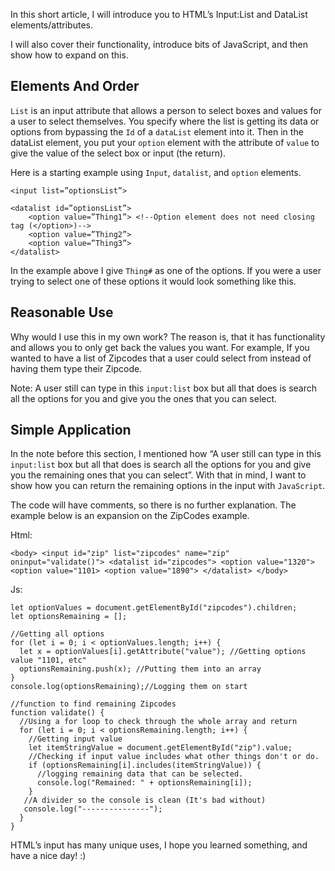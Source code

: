 

In this short article, I will introduce you to HTML’s Input:List and DataList elements/attributes. 

I will also cover their functionality, introduce bits of JavaScript, and then show how to expand on this.

##  Elements And Order

`List` is an input attribute that allows a person to select boxes and values for a user to select themselves. You specify where the list is getting its data or options from bypassing the `Id` of a `dataList` element into it. Then in the dataList element, you put your `option` element with the attribute of `value` to give the value of the select box or input (the return).

Here is a starting example using `Input`, `datalist`, and `option` elements.

```
<input list=”optionsList”>

<datalist id=”optionsList”>
	<option value=”Thing1”> <!--Option element does not need closing tag (</option>)-->
	<option value=”Thing2”>
	<option value=”Thing3”>
</datalist>
```

In the example above I give `Thing#` as one of the options. If you were a user trying to select one of these options it would look something like this.


## Reasonable Use 

Why would I use this in my own work? The reason is, that it has functionality and allows you to only get back the values you want. For example, If you wanted to have a list of Zipcodes that a user could select from instead of having them type their Zipcode.

Note: A user still can type in this `input:list` box but all that does is search all the options for you and give you the ones that you can select.

## Simple Application

In the note before this section, I mentioned how “A user still can type in this `input:list` box but all that does is search all the options for you and give you the remaining ones that you can select”.  With that in mind, I want to show how you can return the remaining options in the input with `JavaScript`. 

The code will have comments, so there is no further explanation. The example below is an expansion on the ZipCodes example.

Html:
```
<body> <input id="zip" list="zipcodes" name="zip" oninput="validate()"> <datalist id="zipcodes"> <option value="1320"> <option value="1101> <option value="1890"> </datalist> </body>
```

Js:
```
let optionValues = document.getElementById("zipcodes").children;
let optionsRemaining = [];

//Getting all options
for (let i = 0; i < optionValues.length; i++) {
  let x = optionValues[i].getAttribute("value"); //Getting options value "1101, etc"
  optionsRemaining.push(x); //Putting them into an array
}
console.log(optionsRemaining);//Logging them on start

//function to find remaining Zipcodes
function validate() {
  //Using a for loop to check through the whole array and return
  for (let i = 0; i < optionsRemaining.length; i++) {
    //Getting input value
    let itemStringValue = document.getElementById("zip").value;
    //Checking if input value includes what other things don't or do.
    if (optionsRemaining[i].includes(itemStringValue)) {
      //logging remaining data that can be selected.
      console.log("Remained: " + optionsRemaining[i]);
    }
   //A divider so the console is clean (It's bad without)
   console.log("---------------");
  }
}
```

HTML’s input has many unique uses, I hope you learned something, and have a nice day! :)

